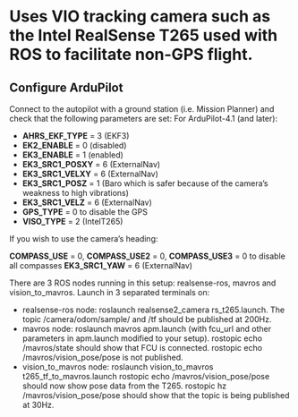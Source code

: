 # Uses VIO tracking camera such as the Intel RealSense T265 used with ROS to facilitate non-GPS flight.


## Configure ArduPilot

Connect to the autopilot with a ground station (i.e. Mission Planner) and check that the following parameters are set:
For ArduPilot-4.1 (and later):



* **AHRS_EKF_TYPE** = 3 (EKF3)
* **EK2_ENABLE** = 0 (disabled)
* **EK3_ENABLE** = 1 (enabled)
* **EK3_SRC1_POSXY** = 6 (ExternalNav)
* **EK3_SRC1_VELXY** = 6 (ExternalNav)
* **EK3_SRC1_POSZ** = 1 (Baro which is safer because of the camera’s weakness to high vibrations)
* **EK3_SRC1_VELZ** = 6 (ExternalNav)
* **GPS_TYPE** = 0 to disable the GPS
* **VISO_TYPE** = 2 (IntelT265)

If you wish to use the camera’s heading:

**COMPASS_USE** = 0, **COMPASS_USE2** = 0, **COMPASS_USE3** = 0 to disable all compasses
**EK3_SRC1_YAW** = 6 (ExternalNav)


There are 3 ROS nodes running in this setup: realsense-ros, mavros and vision_to_mavros. Launch in 3 separated terminals on:
* realsense-ros node: roslaunch realsense2_camera rs_t265.launch.
The topic /camera/odom/sample/ and /tf should be published at 200Hz.
* mavros node: roslaunch mavros apm.launch (with fcu_url and other parameters in apm.launch modified to your setup).
rostopic echo /mavros/state should show that FCU is connected.
rostopic echo /mavros/vision_pose/pose is not published.
* vision_to_mavros node: roslaunch vision_to_mavros t265_tf_to_mavros.launch
rostopic echo /mavros/vision_pose/pose should now show pose data from the T265.
rostopic hz /mavros/vision_pose/pose should show that the topic is being published at 30Hz.
